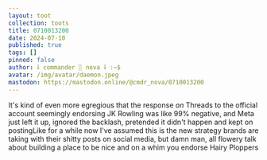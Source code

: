 ```yaml
---
layout: toot
collection: toots
title: 0710013200
date: 2024-07-10
published: true
tags: []
pinned: false
author: ⸸ commander ░ nova ⸸ :~$
avatar: /img/avatar/daemon.jpeg
mastodon: https://mastodon.online/@cmdr_nova/0710013200
---
```


It's kind of even more egregious that the response _on_ Threads to the official account seemingly endorsing JK Rowling was like 99% negative, and Meta just left it up, ignored the backlash, pretended it didn't happen and kept on postingLike for a while now I've assumed this is the new strategy brands are taking with their shitty posts on social media, but damn man, all flowery talk about building a place to be nice and on a whim you endorse Hairy Ploppers
